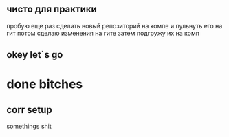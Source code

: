 ## чисто для практики

пробую еще раз сделать новый репозиторий на компе и пульнуть его на гит
потом сделаю изменения на гите
затем подгружу их на комп

## okey let`s go
# done bitches

## corr setup
somethings shit